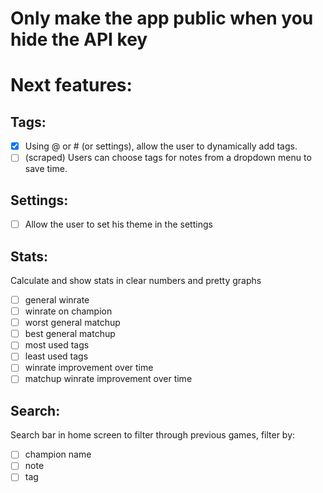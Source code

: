 # Only make the app public when you hide the API key
# Next features:


## Tags:
- [x] Using @ or # (or settings), allow the user to dynamically add tags.
- [ ] (scraped) Users can choose tags for notes from a dropdown menu to save time. 

## Settings:
- [ ] Allow the user to set his theme in the settings

## Stats:
Calculate and show stats in clear numbers and pretty graphs
- [ ] general winrate
- [ ] winrate on champion
- [ ] worst general matchup
- [ ] best general matchup
- [ ] most used tags
- [ ] least used tags
- [ ] winrate improvement over time
- [ ] matchup winrate improvement over time

## Search:
Search bar in home screen to filter through previous games, filter by:
- [ ] champion name
- [ ] note
- [ ] tag

